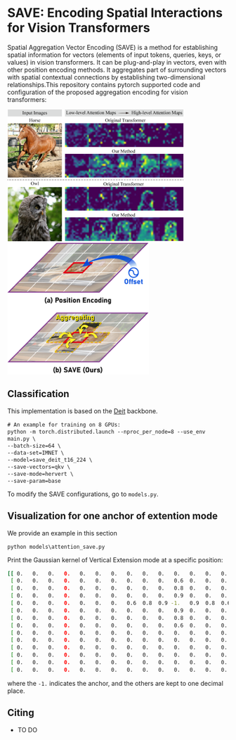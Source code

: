 # SAVE: Encoding Spatial Interactions for Vision Transformers

Spatial Aggregation Vector Encoding (SAVE) is a method for establishing spatial information for vectors (elements of input tokens, queries, keys, or values) in vision transformers. It can be plug-and-play in vectors, even with other position encoding methods. It aggregates part of surrounding vectors with spatial contextual connections by establishing two-dimensional relationships.This repository contains pytorch supported code and configuration of the proposed aggregation encoding for vision transformers:

<p align="left">
  <img src="figs/fig-1.png" height=300>
  <img src="figs/fig-2.png" height=300>
</p>

## Classification
This implementation is based on the [Deit](https://github.com/facebookresearch/deit) backbone.

```
# An example for training on 8 GPUs:
python -m torch.distributed.launch --nproc_per_node=8 --use_env main.py \
--batch-size=64 \
--data-set=IMNET \
--model=save_deit_t16_224 \
--save-vectors=qkv \
--save-mode=hervert \
--save-param=base
```

To modify the SAVE configurations, go to `models.py`.

## Visualization for one anchor of extention mode

We provide an example in this section

```
python models\attention_save.py
```

Print the Gaussian kernel of Vertical Extension mode at a specific position:

```bash
[[ 0.   0.   0.   0.   0.   0.   0.   0.   0.   0.   0.   0.   0.   0. ]
 [ 0.   0.   0.   0.   0.   0.   0.   0.   0.   0.   0.6  0.   0.   0. ]
 [ 0.   0.   0.   0.   0.   0.   0.   0.   0.   0.   0.8  0.   0.   0. ]
 [ 0.   0.   0.   0.   0.   0.   0.   0.   0.   0.   0.9  0.   0.   0. ]
 [ 0.   0.   0.   0.   0.   0.   0.   0.6  0.8  0.9 -1.   0.9  0.8  0.6]
 [ 0.   0.   0.   0.   0.   0.   0.   0.   0.   0.   0.9  0.   0.   0. ]
 [ 0.   0.   0.   0.   0.   0.   0.   0.   0.   0.   0.8  0.   0.   0. ]
 [ 0.   0.   0.   0.   0.   0.   0.   0.   0.   0.   0.6  0.   0.   0. ]
 [ 0.   0.   0.   0.   0.   0.   0.   0.   0.   0.   0.   0.   0.   0. ]
 [ 0.   0.   0.   0.   0.   0.   0.   0.   0.   0.   0.   0.   0.   0. ]
 [ 0.   0.   0.   0.   0.   0.   0.   0.   0.   0.   0.   0.   0.   0. ]
 [ 0.   0.   0.   0.   0.   0.   0.   0.   0.   0.   0.   0.   0.   0. ]
 [ 0.   0.   0.   0.   0.   0.   0.   0.   0.   0.   0.   0.   0.   0. ]
 [ 0.   0.   0.   0.   0.   0.   0.   0.   0.   0.   0.   0.   0.   0. ]]
```
where the `-1.` indicates the anchor, and the others are kept to one decimal place. 

## Citing
- TO DO
